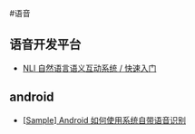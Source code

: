 #语音

## 语音开发平台

* [NLI 自然语言语义互动系统 / 快速入门](https://cn.olami.ai/wiki/?mp=nli&content=nli2.html)

## android

* [\[Sample\] Android 如何使用系统自带语音识别](https://www.jianshu.com/p/365e6c5cf6b1)

